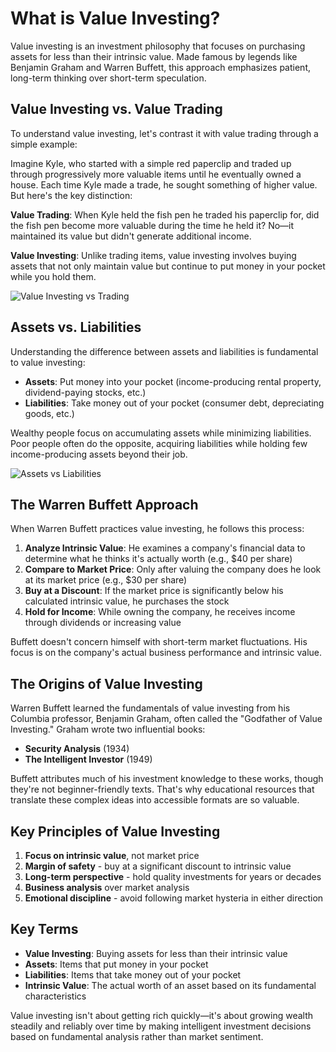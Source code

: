 # What is Value Investing?

Value investing is an investment philosophy that focuses on purchasing assets for less than their intrinsic value. Made famous by legends like Benjamin Graham and Warren Buffett, this approach emphasizes patient, long-term thinking over short-term speculation.

## Value Investing vs. Value Trading

To understand value investing, let's contrast it with value trading through a simple example:

Imagine Kyle, who started with a simple red paperclip and traded up through progressively more valuable items until he eventually owned a house. Each time Kyle made a trade, he sought something of higher value. But here's the key distinction:

**Value Trading**: When Kyle held the fish pen he traded his paperclip for, did the fish pen become more valuable during the time he held it? No—it maintained its value but didn't generate additional income.

**Value Investing**: Unlike trading items, value investing involves buying assets that not only maintain value but continue to put money in your pocket while you hold them.

![Value Investing vs Trading](/images/learn/value-investing-vs-trading.svg)

## Assets vs. Liabilities

Understanding the difference between assets and liabilities is fundamental to value investing:

- **Assets**: Put money into your pocket (income-producing rental property, dividend-paying stocks, etc.)
- **Liabilities**: Take money out of your pocket (consumer debt, depreciating goods, etc.)

Wealthy people focus on accumulating assets while minimizing liabilities. Poor people often do the opposite, acquiring liabilities while holding few income-producing assets beyond their job.

![Assets vs Liabilities](/images/learn/assets-vs-liabilities.svg)

## The Warren Buffett Approach

When Warren Buffett practices value investing, he follows this process:

1. **Analyze Intrinsic Value**: He examines a company's financial data to determine what he thinks it's actually worth (e.g., $40 per share)
2. **Compare to Market Price**: Only after valuing the company does he look at its market price (e.g., $30 per share)
3. **Buy at a Discount**: If the market price is significantly below his calculated intrinsic value, he purchases the stock
4. **Hold for Income**: While owning the company, he receives income through dividends or increasing value

Buffett doesn't concern himself with short-term market fluctuations. His focus is on the company's actual business performance and intrinsic value.

## The Origins of Value Investing

Warren Buffett learned the fundamentals of value investing from his Columbia professor, Benjamin Graham, often called the "Godfather of Value Investing." Graham wrote two influential books:

- **Security Analysis** (1934)
- **The Intelligent Investor** (1949)

Buffett attributes much of his investment knowledge to these works, though they're not beginner-friendly texts. That's why educational resources that translate these complex ideas into accessible formats are so valuable.

## Key Principles of Value Investing

1. **Focus on intrinsic value**, not market price
2. **Margin of safety** - buy at a significant discount to intrinsic value
3. **Long-term perspective** - hold quality investments for years or decades
4. **Business analysis** over market analysis
5. **Emotional discipline** - avoid following market hysteria in either direction

## Key Terms

- **Value Investing**: Buying assets for less than their intrinsic value
- **Assets**: Items that put money in your pocket
- **Liabilities**: Items that take money out of your pocket
- **Intrinsic Value**: The actual worth of an asset based on its fundamental characteristics

Value investing isn't about getting rich quickly—it's about growing wealth steadily and reliably over time by making intelligent investment decisions based on fundamental analysis rather than market sentiment.